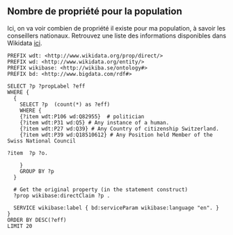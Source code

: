## Nombre de propriété pour la population

Ici, on va voir combien de propriété il existe pour ma population, à savoir les conseillers nationaux. Retrouvez une liste des informations disponibles dans Wikidata [ici](https://github.com/tbu02/swiss_national_council/blob/main/Wikidata/wdt_persons_properties_20250605.csv).

```sparql
PREFIX wdt: <http://www.wikidata.org/prop/direct/>
PREFIX wd: <http://www.wikidata.org/entity/>
PREFIX wikibase: <http://wikiba.se/ontology#>
PREFIX bd: <http://www.bigdata.com/rdf#>

SELECT ?p ?propLabel ?eff
WHERE {
  {
    SELECT ?p  (count(*) as ?eff)
    WHERE {
    {?item wdt:P106 wd:Q82955}  # politician
    {?item wdt:P31 wd:Q5} # Any instance of a human.
    {?item wdt:P27 wd:Q39} # Any Country of citizenship Switzerland.
    {?item wdt:P39 wd:Q18510612} # Any Position held Member of the Swiss National Council
    
?item  ?p ?o.
      
    }
    GROUP BY ?p
  }
  
  # Get the original property (in the statement construct)
  ?prop wikibase:directClaim ?p .

  SERVICE wikibase:label { bd:serviceParam wikibase:language "en". }
}
ORDER BY DESC(?eff)
LIMIT 20
```
